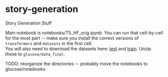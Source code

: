 # story-generation
Story Generation Stuff

Main notebook is notebooks/T5_HF_orig.ipynb. You can run that cell-by-cell for the most part -- make sure you install the correct versions of `transformers` and `datasets` in the first cell.  
You will also need to download the datasets here: [test](https://drive.google.com/file/d/134C7w3fNvzsUbLvjnhdatYraTwcfeqDw/view?usp=sharing) and [train](https://drive.google.com/file/d/119C50en6LvOBjhyFMBdEX2QRcbKbwiQg/view?usp=sharing).
Unzip these to `glucose/data_final`.

TODO: reorganize the directories -- probably move the notebooks to glucose/notebooks
